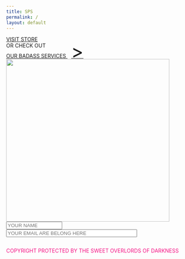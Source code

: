 ```yaml
---
title: SPS
permalink: /
layout: default
---
```

<div class="home">
  <div class="banner">
    <img style="z-index: 10; position: relative;" src="{{ site.github.url }}/assets/images/banners/Sweet-Pixel-Studio-Indie-Games-Pakistan.svg" alt="">
  </div>
  <div class="Playstation-Icons">
    <img src="{{ site.github.url }}/assets/images/back-stickers/Playstation-Icons.png" alt="">
  </div>
  <div class="Such-Indie">
    <img src="{{ site.github.url }}/assets/images/back-stickers/Such-Indie.svg" alt="">
  </div>
  <div class="Pew-Pew">
    <img src="{{ site.github.url }}/assets/images/back-stickers/Pew-Pew.png" alt="">
  </div>
  <div class="Smiley">
    <img src="{{ site.github.url }}/assets/images/back-stickers/Smiley.png" alt="">
  </div>
  <div class="Start">
    <img style="" src="{{ site.github.url }}/assets/images/back-stickers/Start.svg" alt="">
  </div>
  <div class="Sniper-Scope-Cursor">
    <img src="{{ site.github.url }}/assets/images/back-stickers/Sniper-Scope-Cursor.svg" alt="">
  </div>
  <div>
    <div class="game-container">
      <img class="img-center" src="{{ site.github.url }}/assets/images/games/Abode-Horror-Adventure-Indie-Game-New.svg" alt="">
      <div class="sps-button-container game-link">
        <a href="http://gamejolt.com/games/abode/177072" target="_blank" class="sps-button">VISIT STORE</a>
        <div class="shadow"></div>
      </div>
    </div>
    <div class="Loading-Bar">
      <img src="{{ site.github.url }}/assets/images/back-stickers/Loading-Bar.png" alt="">
    </div>
    <div class="game-container">
      <img class="img-center" src="{{ site.github.url }}/assets/images/games/Punkbusters-Action-RPG-Cyberpunk-Indie-Game-New.svg" alt="">
    </div>
    <div class="Sweet-Deadpool">
      <img src="{{ site.github.url }}/assets/images/back-stickers/Sweet-Deadpool.svg" alt="">
    </div>
    <div>
      <span class="services-message">OR CHECK OUT</span>
      <div class="sps-button-container services-link">
        <a href="{{site.github.url}}/services/" class="sps-button services-link">OUR BADASS SERVICES <span style="font-size: 50px; line-height: 14px; padding-left: 10px;">></span></a>
        <div class="shadow"></div>
      </div>
    </div>
    <div>
      <div class="social-links">
        <a class="twitter" href="https://twitter.com/sweetpixelstdio" target="_blank">
          <div class="icon"></div>
        </a>
        <a class="instagram" href="https://www.instagram.com/sweetpixelstudio/" target="_blank">
          <div class="icon"></div>
        </a>
        <a class="facebook" href="https://www.facebook.com/sweetpixelstudio/" target="_blank">
          <div class="icon"></div>
        </a>
      </div>
      <div>
        <img style="width: 440px;" class="img-center" src="{{ site.github.url }}/assets/images/Sign-Up-Text.svg" alt="">
      </div>
      <footer>
        <form id="contact-form" class="contact-form">
          <input style="width: 30%" type="text" placeholder="YOUR NAME">
          <input style="width: 70%" type="email" placeholder="YOUR EMAIL ARE BELONG HERE">
          <div class="subscribe">
            <a href="" class="boom" type="submit">
              <div class="image"></div>
            </a>
          </div>
          <div class="Press-This">
            <img class="img-hand" src="{{ site.github.url }}/assets/images/back-stickers/Press-This.svg" alt="">
          </div>
        </form>
        <div class="gameover" style="text-align: left;">
          <img src="{{ site.github.url }}/assets/images/back-stickers/Game-Over1.svg" alt="">
        </div>
      </footer>
    </div>
  </div>
  <div class="footer">
    <p style="color: #f51484">COPYRIGHT PROTECTED BY THE SWEET OVERLORDS OF DARKNESS</p>
  </div>
</div>
